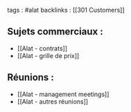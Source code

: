tags : #alat
backlinks : [[301 Customers]]

## Sujets commerciaux :
- [[Alat - contrats]]
- [[Alat - grille de prix]]

## Réunions :
- [[Alat - management meetings]]
- [[Alat - autres réunions]]

